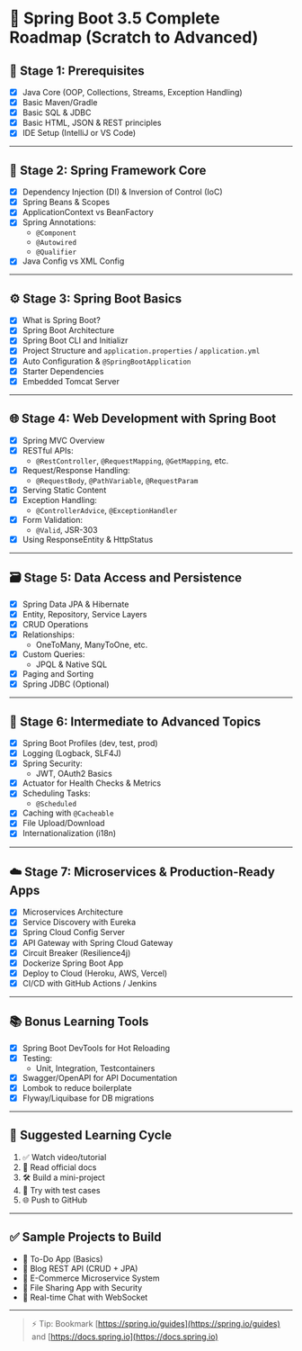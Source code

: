 # 🌱 Spring Boot 3.5 Complete Roadmap (Scratch to Advanced)

## 🚀 Stage 1: Prerequisites

- [x] Java Core (OOP, Collections, Streams, Exception Handling)
- [x] Basic Maven/Gradle
- [x] Basic SQL & JDBC
- [x] Basic HTML, JSON & REST principles
- [x] IDE Setup (IntelliJ or VS Code)

---

## 🌱 Stage 2: Spring Framework Core

- [x] Dependency Injection (DI) & Inversion of Control (IoC)
- [x] Spring Beans & Scopes
- [x] ApplicationContext vs BeanFactory
- [x] Spring Annotations:
  - `@Component`
  - `@Autowired`
  - `@Qualifier`
- [x] Java Config vs XML Config

---

## ⚙️ Stage 3: Spring Boot Basics

- [x] What is Spring Boot?
- [x] Spring Boot Architecture
- [x] Spring Boot CLI and Initializr
- [x] Project Structure and `application.properties` / `application.yml`
- [x] Auto Configuration & `@SpringBootApplication`
- [x] Starter Dependencies
- [x] Embedded Tomcat Server

---

## 🌐 Stage 4: Web Development with Spring Boot

- [x] Spring MVC Overview
- [x] RESTful APIs:
  - `@RestController`, `@RequestMapping`, `@GetMapping`, etc.
- [x] Request/Response Handling:
  - `@RequestBody`, `@PathVariable`, `@RequestParam`
- [x] Serving Static Content
- [x] Exception Handling:
  - `@ControllerAdvice`, `@ExceptionHandler`
- [x] Form Validation:
  - `@Valid`, JSR-303
- [x] Using ResponseEntity & HttpStatus

---

## 🗃️ Stage 5: Data Access and Persistence

- [x] Spring Data JPA & Hibernate
- [x] Entity, Repository, Service Layers
- [x] CRUD Operations
- [x] Relationships:
  - OneToMany, ManyToOne, etc.
- [x] Custom Queries:
  - JPQL & Native SQL
- [x] Paging and Sorting
- [x] Spring JDBC (Optional)

---

## 🔐 Stage 6: Intermediate to Advanced Topics

- [x] Spring Boot Profiles (dev, test, prod)
- [x] Logging (Logback, SLF4J)
- [x] Spring Security:
  - JWT, OAuth2 Basics
- [x] Actuator for Health Checks & Metrics
- [x] Scheduling Tasks:
  - `@Scheduled`
- [x] Caching with `@Cacheable`
- [x] File Upload/Download
- [x] Internationalization (i18n)

---

## ☁️ Stage 7: Microservices & Production-Ready Apps

- [x] Microservices Architecture
- [x] Service Discovery with Eureka
- [x] Spring Cloud Config Server
- [x] API Gateway with Spring Cloud Gateway
- [x] Circuit Breaker (Resilience4j)
- [x] Dockerize Spring Boot App
- [x] Deploy to Cloud (Heroku, AWS, Vercel)
- [x] CI/CD with GitHub Actions / Jenkins

---

## 📚 Bonus Learning Tools

- [x] Spring Boot DevTools for Hot Reloading
- [x] Testing:
  - Unit, Integration, Testcontainers
- [x] Swagger/OpenAPI for API Documentation
- [x] Lombok to reduce boilerplate
- [x] Flyway/Liquibase for DB migrations

---

## 🔁 Suggested Learning Cycle

1. ✅ Watch video/tutorial  
2. 📖 Read official docs  
3. 🛠️ Build a mini-project  
4. 🧪 Try with test cases  
5. 🌐 Push to GitHub  

---

## ✅ Sample Projects to Build

- 🔹 To-Do App (Basics)
- 🔹 Blog REST API (CRUD + JPA)
- 🔹 E-Commerce Microservice System
- 🔹 File Sharing App with Security
- 🔹 Real-time Chat with WebSocket

---

> ⚡ Tip: Bookmark [https://spring.io/guides](https://spring.io/guides) and [https://docs.spring.io](https://docs.spring.io)

